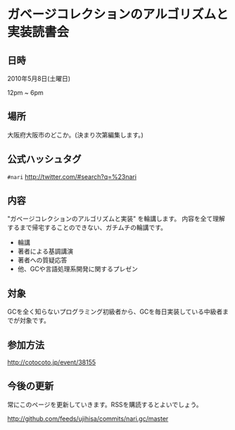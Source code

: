 # ガベージコレクションのアルゴリズムと実装読書会

## 日時

2010年5月8日(土曜日)

12pm ~ 6pm

## 場所

大阪府大阪市のどこか。(決まり次第編集します。)

## 公式ハッシュタグ

`#nari`
<http://twitter.com/#search?q=%23nari>

## 内容

"ガベージコレクションのアルゴリズムと実装" を輪講します。
内容を全て理解するまで帰宅することのできない、ガチムチの輪講です。

* 輪講
* 著者による基調講演
* 著者への質疑応答
* 他、GCや言語処理系開発に関するプレゼン


## 対象

GCを全く知らないプログラミング初級者から、GCを毎日実装している中級者までが対象です。

## 参加方法

<http://cotocoto.jp/event/38155>

## 今後の更新

常にこのページを更新していきます。RSSを購読するとよいでしょう。

<http://github.com/feeds/ujihisa/commits/nari.gc/master>

